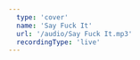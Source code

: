 ```yaml
---
  type: 'cover'
  name: 'Say Fuck It'
  url: '/audio/Say Fuck It.mp3'
  recordingType: 'live'
---
```

